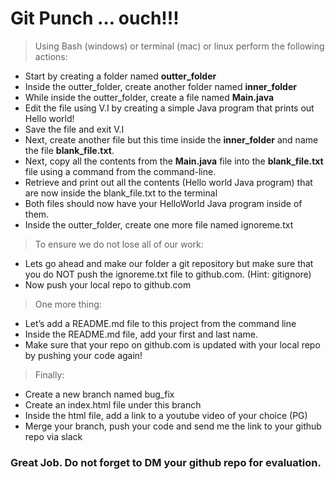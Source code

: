 # Git Punch … ouch!!!

> Using Bash (windows) or terminal (mac) or linux perform the following actions:

- Start by creating a folder named **outter_folder**
- Inside the outter_folder, create another folder named **inner_folder**
- While inside the outter_folder, create a file named **Main.java**
- Edit the file using V.I by creating a simple Java program that prints out Hello world!
- Save the file and exit V.I
- Next, create another file but this time inside the **inner_folder** and name the file **blank_file.txt**.
- Next, copy all the contents from the **Main.java** file into the **blank_file.txt** file using a command from the command-line.
- Retrieve and print out all the contents (Hello world Java program) that are now inside the blank_file.txt to the terminal
- Both files should now have your HelloWorld Java program inside of them.
- Inside the outter_folder, create one more file named ignoreme.txt

> To ensure we do not lose all of our work:
  - Lets go ahead and make our folder a git repository but make sure that you do NOT push the ignoreme.txt file to github.com. (Hint: gitignore)
  - Now push your local repo to github.com

> One more thing: 
- Let’s add a README.md file to this project from the command line
- Inside the README.md file, add your first and last name. 
- Make sure that your repo on github.com is updated with your local repo by pushing your code again!

> Finally:
- Create a new branch named bug_fix
- Create an index.html file under this branch
- Inside the html file, add a link to a youtube video of your choice (PG)
 - Merge your branch, push your code and send me the link to your github repo via slack

### Great Job. Do not forget to DM your github repo for evaluation.

